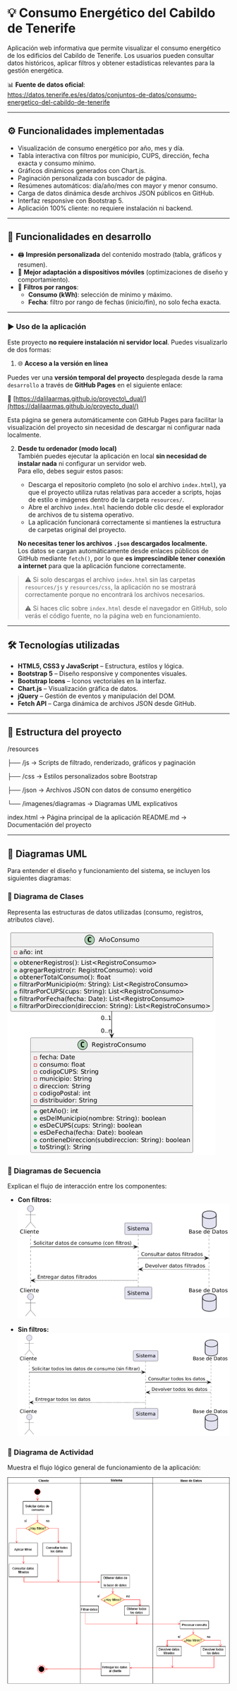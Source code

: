 # 💡 Consumo Energético del Cabildo de Tenerife

Aplicación web informativa que permite visualizar el consumo energético de los edificios del Cabildo de Tenerife. Los usuarios pueden consultar datos históricos, aplicar filtros y obtener estadísticas relevantes para la gestión energética.

📊 **Fuente de datos oficial**:  
https://datos.tenerife.es/es/datos/conjuntos-de-datos/consumo-energetico-del-cabildo-de-tenerife

---

## ⚙️ Funcionalidades implementadas

- Visualización de consumo energético por año, mes y día.
- Tabla interactiva con filtros por municipio, CUPS, dirección, fecha exacta y consumo mínimo.
- Gráficos dinámicos generados con Chart.js.
- Paginación personalizada con buscador de página.
- Resúmenes automáticos: día/año/mes con mayor y menor consumo.
- Carga de datos dinámica desde archivos JSON públicos en GitHub.
- Interfaz responsive con Bootstrap 5.
- Aplicación 100% cliente: no requiere instalación ni backend.

---

## 🚧 Funcionalidades en desarrollo

- 🖨️ **Impresión personalizada** del contenido mostrado (tabla, gráficos y resumen).
- 📱 **Mejor adaptación a dispositivos móviles** (optimizaciones de diseño y comportamiento).
- 🔢 **Filtros por rangos**:
  - **Consumo (kWh)**: selección de mínimo y máximo.
  - **Fecha**: filtro por rango de fechas (inicio/fin), no solo fecha exacta.

---

### ▶️ Uso de la aplicación

Este proyecto **no requiere instalación ni servidor local**. Puedes visualizarlo de dos formas:

1. 🌐 **Acceso a la versión en línea**

Puedes ver una **versión temporal del proyecto** desplegada desde la rama `desarrollo` a través de **GitHub Pages** en el siguiente enlace:

🔗 [https://dalilaarmas.github.io/proyecto\_dual/](https://dalilaarmas.github.io/proyecto_dual/)

Esta página se genera automáticamente con GitHub Pages para facilitar la visualización del proyecto sin necesidad de descargar ni configurar nada localmente.

2. **Desde tu ordenador (modo local)**  
   También puedes ejecutar la aplicación en local **sin necesidad de instalar nada** ni configurar un servidor web.  
   Para ello, debes seguir estos pasos:

   - Descarga el repositorio completo (no solo el archivo `index.html`), ya que el proyecto utiliza rutas relativas para acceder a scripts, hojas de estilo e imágenes dentro de la carpeta `resources/`.
   - Abre el archivo `index.html` haciendo doble clic desde el explorador de archivos de tu sistema operativo.
   - La aplicación funcionará correctamente si mantienes la estructura de carpetas original del proyecto.

   **No necesitas tener los archivos `.json` descargados localmente.**  
   Los datos se cargan automáticamente desde enlaces públicos de GitHub mediante `fetch()`, por lo que **es imprescindible tener conexión a internet** para que la aplicación funcione correctamente.

> ⚠️ Si solo descargas el archivo `index.html` sin las carpetas `resources/js` y `resources/css`, la aplicación no se mostrará correctamente porque no encontrará los archivos necesarios.  
>
> ⚠️ Si haces clic sobre `index.html` desde el navegador en GitHub, solo verás el código fuente, no la página web en funcionamiento.


---

## 🛠️ Tecnologías utilizadas

- **HTML5, CSS3 y JavaScript** – Estructura, estilos y lógica.
- **Bootstrap 5** – Diseño responsive y componentes visuales.
- **Bootstrap Icons** – Iconos vectoriales en la interfaz.
- **Chart.js** – Visualización gráfica de datos.
- **jQuery** – Gestión de eventos y manipulación del DOM.
- **Fetch API** – Carga dinámica de archivos JSON desde GitHub.

---

## 📁 Estructura del proyecto

/resources

├── /js → Scripts de filtrado, renderizado, gráficos y paginación

├── /css → Estilos personalizados sobre Bootstrap

├── /json → Archivos JSON con datos de consumo energético

└── /imagenes/diagramas → Diagramas UML explicativos

index.html → Página principal de la aplicación
README.md → Documentación del proyecto


---

## 🧩 Diagramas UML

Para entender el diseño y funcionamiento del sistema, se incluyen los siguientes diagramas:

### 🧱 Diagrama de Clases
Representa las estructuras de datos utilizadas (consumo, registros, atributos clave).

![Clases](resources/imagenes/diagramas/diagrama_de_clases_v2.png)

### 🔁 Diagramas de Secuencia
Explican el flujo de interacción entre los componentes:

- **Con filtros:**  
  ![Con filtros](resources/imagenes/diagramas/diagrama_comportamiento_secuencial_filtros.png)

- **Sin filtros:**  
  ![Sin filtros](resources/imagenes/diagramas/diagrama_comportamiento_secuencial_sin_filtrar.png)

### 🔄 Diagrama de Actividad
Muestra el flujo lógico general de funcionamiento de la aplicación:

![Actividad](resources/imagenes/diagramas/diagrama_comportamiento_actividad.drawio.png)
